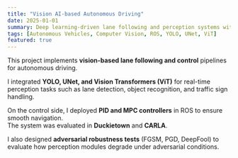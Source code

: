 ```yaml
---
title: "Vision AI-based Autonomous Driving"
date: 2025-01-01
summary: Deep learning-driven lane following and perception systems with adversarial robustness.
tags: [Autonomous Vehicles, Computer Vision, ROS, YOLO, UNet, ViT]
featured: true
---
```

This project implements **vision-based lane following and control** pipelines for autonomous driving.  

I integrated **YOLO, UNet, and Vision Transformers (ViT)** for real-time perception tasks such as lane detection, object recognition, and traffic sign handling.  

On the control side, I deployed **PID and MPC controllers** in ROS to ensure smooth navigation.  
The system was evaluated in **Duckietown** and **CARLA**.  

I also designed **adversarial robustness tests** (FGSM, PGD, DeepFool) to evaluate how perception modules degrade under adversarial conditions.
